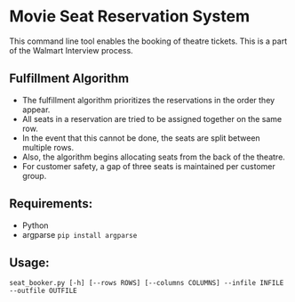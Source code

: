 # Movie Seat Reservation System

This command line tool enables the booking of theatre tickets. This is a part of the Walmart Interview process.

## Fulfillment Algorithm

- The fulfillment algorithm prioritizes the reservations in the order they appear.
- All seats in a reservation are tried to be assigned together on the same row.
- In the event that this cannot be done, the seats are split between multiple rows.
- Also, the algorithm begins allocating seats from the back of the theatre.
- For customer safety, a gap of three seats is maintained per customer group.

## Requirements:
- Python
- argparse `pip install argparse`

## Usage:

```seat_booker.py [-h] [--rows ROWS] [--columns COLUMNS] --infile INFILE --outfile OUTFILE```
